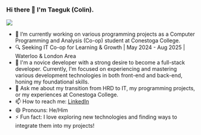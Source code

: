 ### Hi there 👋 I'm Taeguk (Colin).

<img src="https://github.com/taegukseok/taegukseok/assets/154930905/3034430a-866a-4440-9913-af1bf7127063">

- 🔭 I’m currently working on various programming projects as a Computer Programming and Analysis (Co-op) student at Conestoga College.
- 🔍 Seeking IT Co-op for Learning & Growth | May 2024 - Aug 2025 | Waterloo & London Area
- 🌱 I'm a novice developer with a strong desire to become a full-stack developer. Currently, I'm focused on experiencing and mastering various development technologies in both front-end and back-end, honing my foundational skills.
- 💬 Ask me about my transition from HRD to IT, my programming projects, or my experiences at Conestoga College.
- 📫 How to reach me: [LinkedIn](https://www.linkedin.com/in/colinseok/)
- 😄 Pronouns: He/Him
- ⚡ Fun fact: I love exploring new technologies and finding ways to integrate them into my projects!
